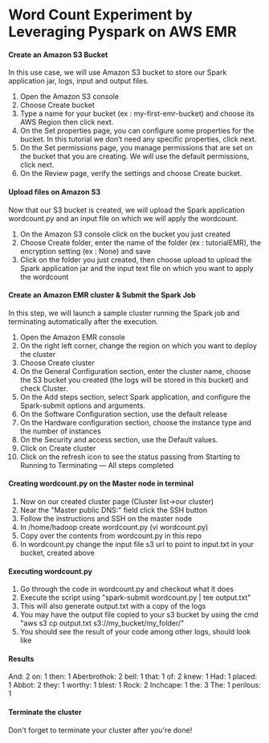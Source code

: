 # Word Count Experiment by Leveraging Pyspark on AWS EMR

#### Create an Amazon S3 Bucket

In this use case, we will use Amazon S3 bucket to store our Spark application jar, logs, input and output files.

1. Open the Amazon S3 console
2. Choose Create bucket
3. Type a name for your bucket (ex : my-first-emr-bucket) and choose its AWS Region then click next.
4. On the Set properties page, you can configure some properties for the bucket. In this tutorial we don’t need any specific properties, click next.
5. On the Set permissions page, you manage permissions that are set on the bucket that you are creating. We will use the default permissions, click next.
6. On the Review page, verify the settings and choose Create bucket.

#### Upload files on Amazon S3

Now that our S3 bucket is created, we will upload the Spark application wordcount.py and an input file on which we will apply the wordcount.

1. On the Amazon S3 console click on the bucket you just created
2. Choose Create folder, enter the name of the folder (ex : tutorialEMR), the encryption setting (ex : None) and save
3. Click on the folder you just created, then choose upload to upload the Spark application jar and the input text file on which you want to apply the wordcount

#### Create an Amazon EMR cluster & Submit the Spark Job

In this step, we will launch a sample cluster running the Spark job and terminating automatically after the execution.

1. Open the Amazon EMR console
2. On the right left corner, change the region on which you want to deploy the cluster
3. Choose Create cluster
4. On the General Configuration section, enter the cluster name, choose the S3 bucket you created (the logs will be stored in this bucket) and check Cluster.
5. On the Add steps section, select Spark application, and configure the Spark-submit options and arguments.
6. On the Software Configuration section, use the default release 
7. On the Hardware configuration section, choose the instance type and the number of instances
8. On the Security and access section, use the Default values.
9. Click on Create cluster
10. Click on the refresh icon to see the status passing from Starting to Running to Terminating — All steps completed

#### Creating wordcount.py on the Master node in terminal

1. Now on our created cluster page (Cluster list->our cluster)
2. Near the "Master public DNS:" field click the SSH button
3. Follow the instructions and SSH on the master node
4. In /home/hadoop create wordcount.py (vi wordcount.py)
5. Copy over the contents from wordcount.py in this repo
5. In wordcount.py change the input file s3 url to point to input.txt in your bucket, created above

#### Executing wordcount.py

1. Go through the code in wordcount.py and checkout what it does
2. Execute the script using "spark-submit wordcount.py | tee output.txt"
3. This will also generate output.txt with a copy of the logs
4. You may have the output file copied to your s3 bucket by using the cmd "aws s3 cp output.txt s3://my_bucket/my_folder/"
5. You should see the result of your code among other logs, should look like

#### Results

And: 2
on: 1
then: 1
Aberbrothok: 2
bell: 1
that: 1
of: 2
knew: 1
Had: 1
placed: 1
Abbot: 2
they: 1
worthy: 1
blest: 1
Rock: 2
Inchcape: 1
the: 3
The: 1
perilous: 1

#### Terminate the cluster

Don't forget to terminate your cluster after you're done!

